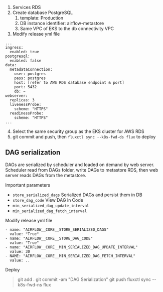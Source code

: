 1. Services RDS
2. Create database PostgreSQL
   1. template: Production
   2. DB instance identifier: airflow-metastore
   3. Same VPC of EKS to the db connectivity VPC
3. Modify release yml file
```
...
ingress:
  enabled: true
postgresql:
  enabled: false
data:
  metadataConnection:
    user: postgres
    pass: postgres
    host: [refer to AWS RDS database endpoint & port]
    port: 5432
    db: ~
webserver:
  replicas: 3
  livenessProbe:
    scheme: "HTTPS"
  readinessProbe:
    scheme: "HTTPS"
...
```
4. Select the same security group as the EKS cluster for AWS RDS
5. git commit and push, then `fluxctl sync --k8s-fwd-ds flux` to deploy

## DAG serialization
DAGs are serialized by scheduler and loaded on demand by web server. Scheduler read from DAGs folder, write DAGs to metastore RDS, then web server reads DAGs from the metastore.

Important parameters
- `store_serialized_dags` Serialized DAGs and persist them in DB
- `store_dag_code` View DAG in Code
- `min_serialized_dag_update_interval`
- `min_serialized_dag_fetch_interval`

Modify release yml file
```
- name: "AIRFLOW__CORE__STORE_SERIALIZED_DAGS"
  value: "True"
- name: "AIRFLOW__CORE__STORE_DAG_CODE"
  value: "True"
- name: "AIRFLOW__CORE__MIN_SERIALIZED_DAG_UPDATE_INTERVAL"
  value: 30
- NAME: "AIRFLOW__CORE__MIN_SERIALIZED_DAG_FETCH_INTERVAL"
  value: ..
```

Deploy
> git add .
> git commit -am "DAG Serialization"
> git push
> fluxctl sync --k8s-fwd-ns flux


